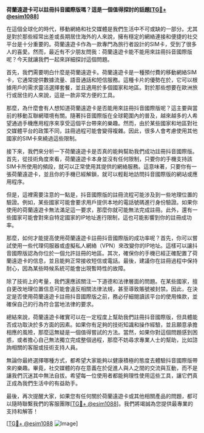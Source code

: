 **荷蘭遠遊卡可以註冊抖音國際版嗎？這是一個值得探討的話題[[TG💪+ @esim1088](https://t.me/s/esim1088)]**

在這個全球化的時代，移動網絡和社交媒體是我們生活中不可或缺的一部分。尤其是對於那些經常出差或長期居住海外的人來說，擁有穩定的網絡連接和便捷的社交平台是十分重要的。荷蘭遠遊卡作為一款專門為旅行者設計的SIM卡，受到了很多人的喜愛。然而，最近有不少朋友問我：荷蘭遠遊卡能不能用來註冊抖音國際版呢？今天就讓我們一起來詳細探討這個問題。

首先，我們需要明白什麼是荷蘭遠遊卡。荷蘭遠遊卡是一種預付費的移動網絡SIM卡，它通常提供數據流量、語音通話和短信服務。這種卡片的優勢在於，它可以根據用戶的需求靈活選擇套餐，並且適用於多個國家和地區。對於那些想要在歐洲旅行或居住的人來說，這是一款非常方便的工具。

那麼，為什麼會有人想知道荷蘭遠遊卡是否能用來註冊抖音國際版呢？這主要與當前的移動互聯網環境有關。隨著抖音國際版在全球範圍內的普及，越來越多的人希望通過手機應用程序來享受這個平台帶來的樂趣。然而，由於某些國家和地區對社交媒體平台的政策不同，註冊過程可能會變得複雜。因此，很多人會考慮使用其他國家的SIM卡來繞過這些限制。

接下來，我們來分析一下荷蘭遠遊卡是否真的能夠幫助我們成功註冊抖音國際版。首先，從技術角度來看，荷蘭遠遊卡本身並沒有任何限制，只要你的手機支持該SIM卡所使用的頻段，就可以正常使用其提供的網絡服務。這意味著，只要你有一張荷蘭遠遊卡，並且你的手機已經解鎖，就可以輕鬆地訪問抖音國際版的網站或應用程序。

但是，這裡需要注意的一點是，抖音國際版的註冊流程可能涉及到一些地理位置的驗證。例如，某些國家可能會要求用戶提供本地的電話號碼進行身份驗證。如果你使用的荷蘭遠遊卡無法滿足這一要求，那麼你就可能無法完成註冊。此外，還有一些國家可能會對來自特定國家的IP地址進行限制，這也可能影響到你的註冊成功率。

那麼，如何才能提高使用荷蘭遠遊卡註冊抖音國際版的成功率呢？首先，你可以嘗試使用一些代理伺服器或虛擬私人網絡（VPN）來改變你的IP地址。這樣可以讓抖音國際版認為你位於一個允許註冊的地區。其次，確保你的手機已經正確配置了荷蘭遠遊卡的信息，並且能夠正常接收短信或電話。最後，建議你在註冊過程中保持耐心，因為某些時候系統可能會出現暫時性的故障。

除了技術上的考量，我們還應該關注一下道德和法律層面的問題。在某些國家，擅自更改地理位置信息可能會違反相關法律法規，甚至導致賬號被封禁。因此，在決定是否使用荷蘭遠遊卡註冊抖音國際版之前，務必仔細閱讀該平台的使用條款，並確保自己的行為符合當地法律的要求。

總結來說，荷蘭遠遊卡確實可以在一定程度上幫助我們註冊抖音國際版，但具體能否成功取決於多方面的因素。如果你有足夠的技術知識和操作經驗，並且願意承擔相應的風險，那麼這無疑是一個值得嘗試的方法。當然，如果你對這個問題感到困惑，或者擔心自己無法獨立完成整個過程，那麼不妨尋求專業人士的幫助，比如諮詢相關的客服或技術支持人員。

無論你最終選擇哪種方式，都希望大家能夠以健康積極的態度去體驗抖音國際版帶來的樂趣。畢竟，社交媒體的存在意義在於促進人與人之間的交流與互動，而不是讓我們沉迷其中無法自拔。希望每一位使用者都能夠理性使用這些工具，讓它們真正成為我們生活中的有益助手。

最後，再次提醒大家，如果您有任何關於荷蘭遠遊卡或其他相關產品的問題，都可以隨時聯繫我們的客服團隊[[TG💪+ @esim1088](https://t.me/s/esim1088)]。我們將竭誠為您提供最專業的支持和解答！

[[TG💪+ @esim1088](https://t.me/s/esim1088) ![Image](https://i.postimg.cc/4NQfJmqS/Snipaste-2025-05-13-00-14-12.png)]